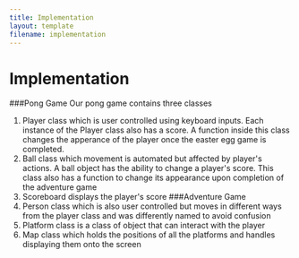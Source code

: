 ```yaml
---
title: Implementation
layout: template
filename: implementation
--- 
```


# Implementation
###Pong Game
Our pong game contains three classes
1) Player class which is user controlled using keyboard inputs. Each instance of the Player class also has a score. A function inside this class changes the apperance of the player once the easter egg game is completed.
2) Ball class which movement is automated but affected by player's actions. A ball object has the ability to change a player's score. This class also has a function to change its appearance upon completion of the adventure game
3) Scoreboard displays the player's score
###Adventure Game
1) Person class which is also user controlled but moves in different ways from the player class and was differently named to avoid confusion 
2) Platform class is a class of object that can interact with the player
3) Map class which holds the positions of all the platforms and handles displaying them onto the screen
